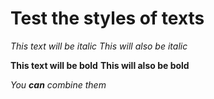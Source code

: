 # Test the styles of texts

*This text will be italic*
_This will also be italic_

**This text will be bold**
__This will also be bold__

_You **can** combine them_
